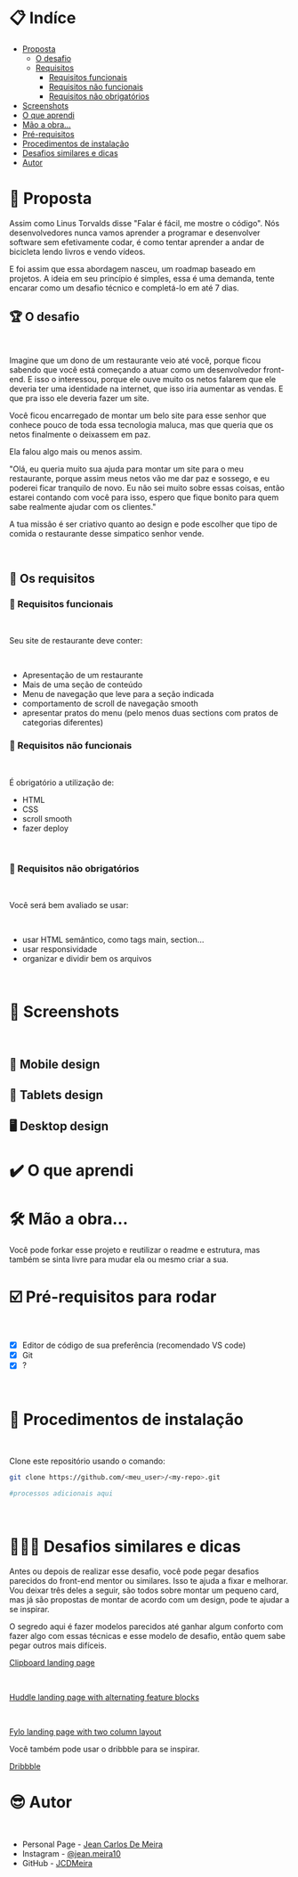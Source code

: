 # 📋 Indíce

- [Proposta](#id01)
  - [O desafio](#id01.1)
  - [Requisitos](#id01.2)
    - [Requisitos funcionais ](#id01.2.1)
    - [Requisitos não funcionais ](#id01.2.2)
    - [Requisitos não obrigatórios](#id01.2.3)
- [Screenshots](#id02)
- [O que aprendi](#id03)
- [Mão a obra...](#id04)
- [Pré-requisitos](#id05)
- [Procedimentos de instalação](#id06)
- [Desafios similares e dicas ](#id07)
- [Autor](#id08)

# 🚀 Proposta <a name="id01"></a>

Assim como Linus Torvalds disse "Falar é fácil, me mostre o código". Nós desenvolvedores nunca vamos aprender a programar e desenvolver software sem efetivamente codar, é como tentar aprender a andar de bicicleta lendo livros e vendo vídeos.

E foi assim que essa abordagem nasceu, um roadmap baseado em projetos. A ideia em seu princípio é simples, essa é uma demanda, tente encarar como um desafio técnico e completá-lo em até 7 dias.

## :trophy: O desafio <a name="id01.1"></a>

<br />

Imagine que um dono de um restaurante veio até você, porque ficou sabendo que você está começando a atuar como um desenvolvedor front-end. E isso o interessou, porque ele ouve muito os netos falarem que ele deveria ter uma identidade na internet, que isso iria aumentar as vendas. E que pra isso ele deveria fazer um site.

Você ficou encarregado de montar um belo site para esse senhor que conhece pouco de toda essa tecnologia maluca, mas que queria que os netos finalmente o deixassem em paz.

Ela falou algo mais ou menos assim.

"Olá, eu queria muito sua ajuda para montar um site para o meu restaurante, porque assim meus netos vão me dar paz e sossego, e eu poderei ficar tranquilo de novo. Eu não sei muito sobre essas coisas, então estarei contando com você para isso, espero que fique bonito para quem sabe realmente ajudar com os clientes."

A tua missão é ser criativo quanto ao design e pode escolher que tipo de comida o restaurante desse simpatico senhor vende.

<br />

## :dart: Os requisitos<a name="id01.2"></a>

### :dart: Requisitos funcionais <a name="id01.2.1"></a>

<br />

Seu site de restaurante deve conter:

<br />

- Apresentação de um restaurante
- Mais de uma seção de conteúdo
- Menu de navegação que leve para a seção indicada
- comportamento de scroll de navegação smooth
- apresentar pratos do menu (pelo menos duas sections com pratos de categorias diferentes)

### :dart: Requisitos não funcionais <a name="id01.2.2"></a>

<br />

É obrigatório a utilização de:

- HTML
- CSS
- scroll smooth
- fazer deploy

<br />

### :pushpin: Requisitos não obrigatórios <a name="id01.2.3"></a>

<br />

Você será bem avaliado se usar:

<br />

- usar HTML semântico, como tags main, section...
- usar responsividade
- organizar e dividir bem os arquivos

<br />

# :camera_flash: Screenshots <a name="id02"></a>

<br />

## :iphone: Mobile design

## :iphone: Tablets design

## :desktop_computer: Desktop design

# :heavy_check_mark: O que aprendi <a name="id03"></a>

# 🛠 Mão a obra... <a name="id04"></a>

Você pode forkar esse projeto e reutilizar o readme e estrutura, mas também se sinta livre para mudar ela ou mesmo criar a sua.

# ☑️ Pré-requisitos para rodar <a name="id05"></a>

<br />

- [x] Editor de código de sua preferência (recomendado VS code)
- [x] Git
- [x] ?

<br />

# 📝 Procedimentos de instalação <a name="id06"></a>

<br />

Clone este repositório usando o comando:

```bash
git clone https://github.com/<meu_user>/<my-repo>.git
```

```bash
#processos adicionais aqui
```

<br />

# 👨🏾‍💻 Desafios similares e dicas <a name="id07"></a>

Antes ou depois de realizar esse desafio, você pode pegar desafios parecidos do front-end mentor ou similares. Isso te ajuda a fixar e melhorar. Vou deixar três deles a seguir, são todos sobre montar um pequeno card, mas já são propostas de montar de acordo com um design, pode te ajudar a se inspirar.

O segredo aqui é fazer modelos parecidos até ganhar algum conforto com fazer algo com essas técnicas e esse modelo de desafio, então quem sabe pegar outros mais difíceis.

[Clipboard landing page](https://www.frontendmentor.io/challenges/clipboard-landing-page-5cc9bccd6c4c91111378ecb9)

<br>

[Huddle landing page with alternating feature blocks](https://www.frontendmentor.io/challenges/huddle-landing-page-with-alternating-feature-blocks-5ca5f5981e82137ec91a5100)

<br>

[Fylo landing page with two column layout](https://www.frontendmentor.io/challenges/fylo-landing-page-with-two-column-layout-5ca5ef041e82137ec91a50f5)

Você também pode usar o dribbble para se inspirar.

[Dribbble](https://dribbble.com)

# :sunglasses: Autor <a name="id08"></a>

<br />

- Personal Page - [Jean Carlos De Meira](https://jcdmeira.github.io)
- Instagram - [@jean.meira10](https://www.instagram.com/jean.meira10/)
- GitHub - [JCDMeira](https://github.com/JCDMeira)
